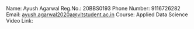 Name: Ayush Agarwal
Reg.No.: 20BBS0193
Phone Number: 9116726282
Email: ayush.agarwal2020a@vitstudent.ac.in
Course: Applied Data Science 
Video Link: 
